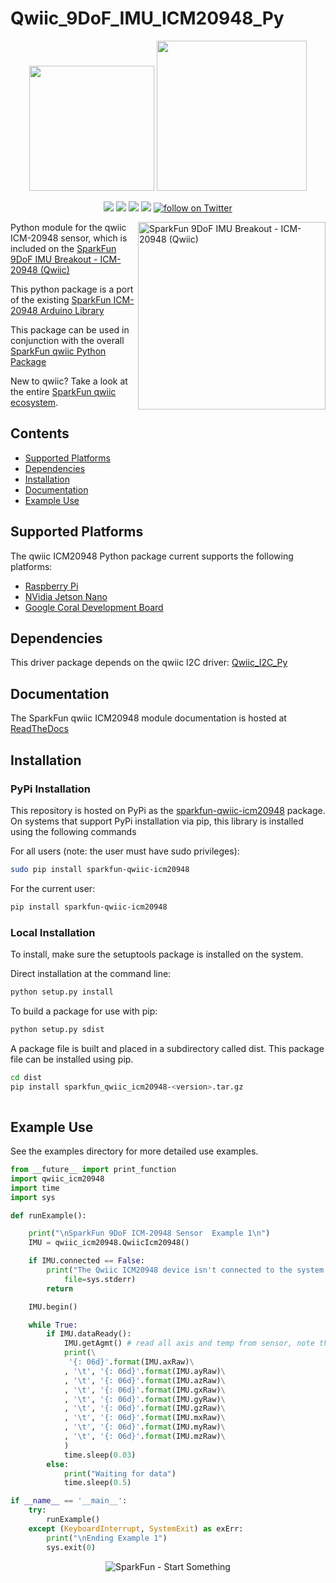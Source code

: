 Qwiic_9DoF_IMU_ICM20948_Py
==============

<p align="center">
   <img src="https://cdn.sparkfun.com/assets/custom_pages/2/7/2/qwiic-logo-registered.jpg"  width=200>  
   <img src="https://www.python.org/static/community_logos/python-logo-master-v3-TM.png"  width=240>   
</p>
<p align="center">
	<a href="https://pypi.org/project/sparkfun-qwiic-icm20948/" alt="Package">
		<img src="https://img.shields.io/pypi/pyversions/sparkfun_qwiic_icm20948.svg" /></a>
	<a href="https://github.com/sparkfun/Qwiic_9DoF_IMU_ICM20948_Py/issues" alt="Issues">
		<img src="https://img.shields.io/github/issues/sparkfun/Qwiic_9DoF_IMU_ICM20948_Py.svg" /></a>
	<a href="https://qwiic-icm20948-py.readthedocs.io/en/latest/?" alt="Documentation">
		<img src="https://readthedocs.org/projects/qwiic-icm20948-py/badge/?version=latest&style=flat" /></a>
	<a href="https://github.com/sparkfun/Qwiic_9DoF_IMU_ICM20948_Py/blob/master/LICENSE" alt="License">
		<img src="https://img.shields.io/badge/license-MIT-blue.svg" /></a>
	<a href="https://twitter.com/intent/follow?screen_name=sparkfun">
        	<img src="https://img.shields.io/twitter/follow/sparkfun.svg?style=social&logo=twitter"
           	 alt="follow on Twitter"></a>
	
</p>

<img src="https://cdn.sparkfun.com//assets/parts/1/3/8/6/0/15335-SparkFun_9DoF_IMU_Breakout_-_ICM-20948__Qwiic_-01b.jpg"  align="right" width=300 alt="SparkFun 9DoF IMU Breakout - ICM-20948 (Qwiic)">

Python module for the qwiic ICM-20948 sensor, which is included on the [SparkFun 9DoF IMU Breakout - ICM-20948 (Qwiic)](https://www.sparkfun.com/products/15335)

This python package is a port of the existing [SparkFun ICM-20948 Arduino Library](https://github.com/sparkfun/SparkFun_ICM-20948_ArduinoLibrary)

This package can be used in conjunction with the overall [SparkFun qwiic Python Package](https://github.com/sparkfun/Qwiic_Py)

New to qwiic? Take a look at the entire [SparkFun qwiic ecosystem](https://www.sparkfun.com/qwiic).

## Contents

* [Supported Platforms](#supported-platforms)
* [Dependencies](#dependencies)
* [Installation](#installation)
* [Documentation](#documentation)
* [Example Use](#example-use)

Supported Platforms
--------------------
The qwiic ICM20948 Python package current supports the following platforms:
* [Raspberry Pi](https://www.sparkfun.com/search/results?term=raspberry+pi)
* [NVidia Jetson Nano](https://www.sparkfun.com/products/15297)
* [Google Coral Development Board](https://www.sparkfun.com/products/15318)

Dependencies 
---------------
This driver package depends on the qwiic I2C driver: 
[Qwiic_I2C_Py](https://github.com/sparkfun/Qwiic_I2C_Py)

Documentation
-------------
The SparkFun qwiic ICM20948 module documentation is hosted at [ReadTheDocs](https://qwiic-9dof-imu-icm20948-py.readthedocs.io/en/latest/?)

Installation
-------------

### PyPi Installation
This repository is hosted on PyPi as the [sparkfun-qwiic-icm20948](https://pypi.org/project/sparkfun-qwiic-icm20948/) package. On systems that support PyPi installation via pip, this library is installed using the following commands

For all users (note: the user must have sudo privileges):
```sh
sudo pip install sparkfun-qwiic-icm20948
```
For the current user:

```sh
pip install sparkfun-qwiic-icm20948
```

### Local Installation
To install, make sure the setuptools package is installed on the system.

Direct installation at the command line:
```sh
python setup.py install
```

To build a package for use with pip:
```sh
python setup.py sdist
 ```
A package file is built and placed in a subdirectory called dist. This package file can be installed using pip.
```sh
cd dist
pip install sparkfun_qwiic_icm20948-<version>.tar.gz
  
```
Example Use
 ---------------
See the examples directory for more detailed use examples.

```python
from __future__ import print_function
import qwiic_icm20948
import time
import sys

def runExample():

	print("\nSparkFun 9DoF ICM-20948 Sensor  Example 1\n")
	IMU = qwiic_icm20948.QwiicIcm20948()

	if IMU.connected == False:
		print("The Qwiic ICM20948 device isn't connected to the system. Please check your connection", \
			file=sys.stderr)
		return

	IMU.begin()

	while True:
		if IMU.dataReady():
			IMU.getAgmt() # read all axis and temp from sensor, note this also updates all instance variables
			print(\
			 '{: 06d}'.format(IMU.axRaw)\
			, '\t', '{: 06d}'.format(IMU.ayRaw)\
			, '\t', '{: 06d}'.format(IMU.azRaw)\
			, '\t', '{: 06d}'.format(IMU.gxRaw)\
			, '\t', '{: 06d}'.format(IMU.gyRaw)\
			, '\t', '{: 06d}'.format(IMU.gzRaw)\
			, '\t', '{: 06d}'.format(IMU.mxRaw)\
			, '\t', '{: 06d}'.format(IMU.myRaw)\
			, '\t', '{: 06d}'.format(IMU.mzRaw)\
			)
			time.sleep(0.03)
		else:
			print("Waiting for data")
			time.sleep(0.5)

if __name__ == '__main__':
	try:
		runExample()
	except (KeyboardInterrupt, SystemExit) as exErr:
		print("\nEnding Example 1")
		sys.exit(0)
```
<p align="center">
<img src="https://cdn.sparkfun.com/assets/custom_pages/3/3/4/dark-logo-red-flame.png" alt="SparkFun - Start Something">
</p>

